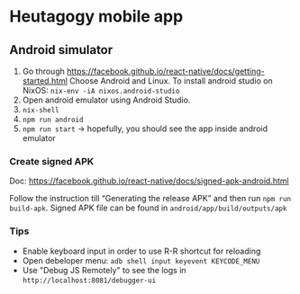 # Heutagogy mobile app

## Android simulator

1. Go through https://facebook.github.io/react-native/docs/getting-started.html Choose Android and Linux.
To install android studio on NixOS: `nix-env -iA nixos.android-studio`
2. Open android emulator using Android Studio.
3. `nix-shell`
4. `npm run android`
5. `npm run start` → hopefully, you should see the app inside android emulator

### Create signed APK

Doc: https://facebook.github.io/react-native/docs/signed-apk-android.html

Follow the instruction till “Generating the release APK” and then run `npm run build-apk`.
Signed APK file can be found in `android/app/build/outputs/apk`

### Tips

* Enable keyboard input in order to use R-R shortcut for reloading
* Open debeloper menu: `adb shell input keyevent KEYCODE_MENU`
* Use "Debug JS Remotely" to see the logs in `http://localhost:8081/debugger-ui`
